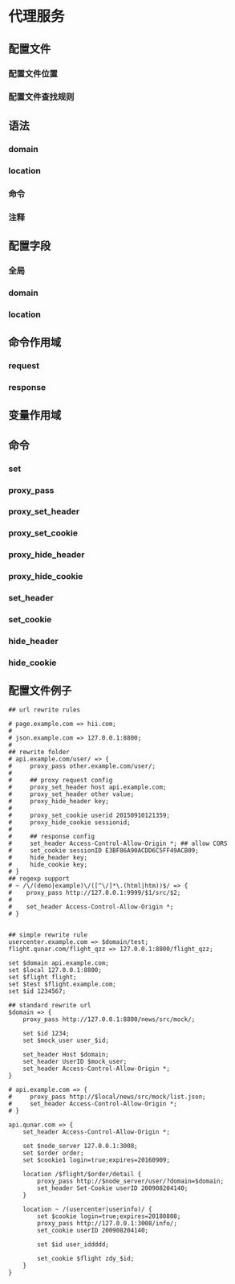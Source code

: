 # 代理服务

## 配置文件

### 配置文件位置


### 配置文件查找规则


## 语法

### domain

### location

### 命令

### 注释


## 配置字段

### 全局

### domain

### location



## 命令作用域

### request

### response


## 变量作用域


## 命令

### set

### proxy_pass

### proxy_set_header

### proxy_set_cookie

### proxy_hide_header

### proxy_hide_cookie

### set_header

### set_cookie

### hide_header

### hide_cookie


## 配置文件例子

```
## url rewrite rules

# page.example.com => hii.com;
#
# json.example.com => 127.0.0.1:8800;
#
## rewrite folder
# api.example.com/user/ => {
#     proxy_pass other.example.com/user/;
#
#     ## proxy request config
#     proxy_set_header host api.example.com;
#     proxy_set_header other value;
#     proxy_hide_header key;
#
#     proxy_set_cookie userid 20150910121359;
#     proxy_hide_cookie sessionid;
#
#     ## response config
#     set_header Access-Control-Allow-Origin *; ## allow CORS
#     set_cookie sessionID E3BF86A90ACDD6C5FF49ACB09;
#     hide_header key;
#     hide_cookie key;
# }
## regexp support
# ~ /\/(demo|example)\/([^\/]*\.(html|htm))$/ => {
#    proxy_pass http://127.0.0.1:9999/$1/src/$2;
#
#    set_header Access-Control-Allow-Origin *;
# }


## simple rewrite rule
usercenter.example.com => $domain/test;
flight.qunar.com/flight_qzz => 127.0.0.1:8800/flight_qzz;

set $domain api.example.com;
set $local 127.0.0.1:8800;
set $flight flight;
set $test $flight.example.com;
set $id 1234567;

## standard rewrite url
$domain => {
    proxy_pass http://127.0.0.1:8800/news/src/mock/;

    set $id 1234;
    set $mock_user user_$id;

    set_header Host $domain;
    set_header UserID $mock_user;
    set_header Access-Control-Allow-Origin *;
}

# api.example.com => {
#     proxy_pass http://$local/news/src/mock/list.json;
#     set_header Access-Control-Allow-Origin *;
# }

api.qunar.com => {
    set_header Access-Control-Allow-Origin *;

    set $node_server 127.0.0.1:3008;
    set $order order;
    set $cookie1 login=true;expires=20160909;

    location /$flight/$order/detail {
        proxy_pass http://$node_server/user/?domain=$domain;
        set_header Set-Cookie userID 200908204140;
    }

    location ~ /(usercenter|userinfo)/ {
        set $cookie login=true;expires=20180808;
        proxy_pass http://127.0.0.1:3008/info/;
        set_cookie userID 200908204140;

        set $id user_iddddd;

        set_cookie $flight zdy_$id;
    }
}
```

